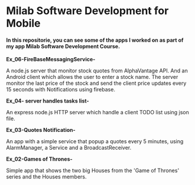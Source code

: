 # Milab Software Development for Mobile

#### In this repositorie, you can see some of the apps I worked on as part of my app  Milab Software Development Course.


**Ex_06-FireBaseMessagingService-**

A node.js server that monitor stock quotes from AlphaVantage API. 
And an Android client which allows the user to enter a stock name. 
The server monitor the last price of the stock and send the client price updates every 15 seconds with Notifications using firebase.


**Ex_04- server handles tasks list-**

An express node.js HTTP server which handle a client TODO list using json file.


**Ex_03-Quotes Notification-**

An app with a simple service that popup a quotes every 5 minutes, using AlarmManager, a Service and a
BroadcastReceiver.


**Ex_02-Games of Thrones-**

Simple app that shows the two big Houses from the 'Game of Thrones' series and the Houses members.

